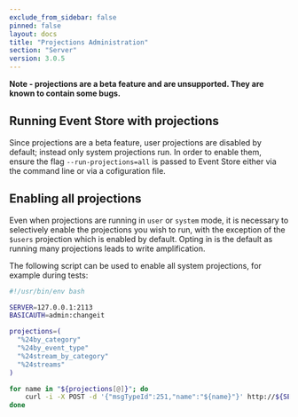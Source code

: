 ```yaml
---
exclude_from_sidebar: false
pinned: false
layout: docs
title: "Projections Administration"
section: "Server"
version: 3.0.5
---
```


**Note - projections are a beta feature and are unsupported. They are known to contain some bugs.**

## Running Event Store with projections

Since projections are a beta feature, user projections are disabled by default; instead only system projections run. In order to enable them, ensure the flag `--run-projections=all` is passed to Event Store either via the command line or via a cofiguration file.

## Enabling all projections

Even when projections are running in `user` or `system` mode, it is necessary to selectively enable the projections you wish to run, with the exception of the `$users` projection which is enabled by default. Opting in is the default as running many projections leads to write amplification.

The following script can be used to enable all system projections, for example during tests:

```bash
#!/usr/bin/env bash

SERVER=127.0.0.1:2113
BASICAUTH=admin:changeit

projections=(
  "%24by_category"
  "%24by_event_type"
  "%24stream_by_category"
  "%24streams"
)

for name in "${projections[@]}"; do
    curl -i -X POST -d '{"msgTypeId":251,"name":"${name}"}' http://${SERVER}/projection/${name}/command/enable -u ${BASICAUTH}
done
```
